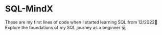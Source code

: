 # SQL-MindX
These are my first lines of code when I started learning SQL from 12/2022🚀 Explore the foundations of my SQL journey as a beginner 💻 
